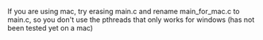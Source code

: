If you are using mac, try erasing main.c and rename main_for_mac.c to main.c, so you don't use the pthreads
that only works for windows (has not been tested yet on a mac)